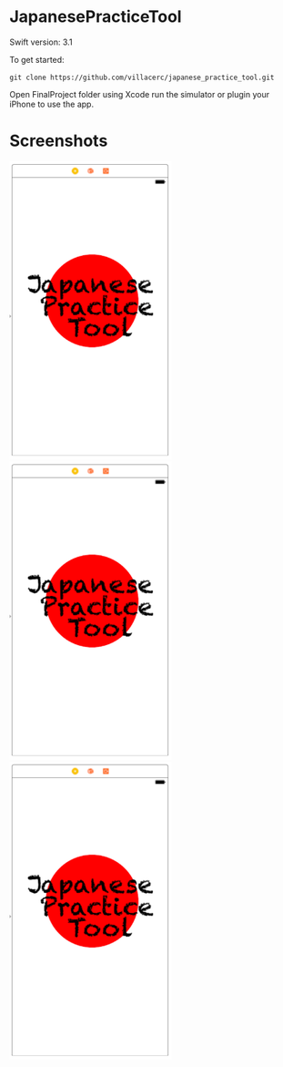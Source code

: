 # JapanesePracticeTool

Swift version: 3.1

To get started:

```
git clone https://github.com/villacerc/japanese_practice_tool.git
```

Open FinalProject folder using Xcode
  run the simulator or plugin your iPhone to use the app.

# Screenshots
![splash](/screenshots/splash.png?raw=true "Splash Screen")
![splash](/screenshots/splash.png?raw=true "Splash Screen")
![splash](/screenshots/splash.png?raw=true "Splash Screen")

